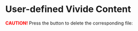 # User-defined Vivide Content

<span style="color: red; font-weight: bold;">CAUTION!</span>
Press the button to delete the corresponding file:

<script>
import { scriptFolder, stepFolder, applicationFolder } from 'src/client/vivide/utils.js';
import Script from 'src/client/vivide/vividescript.js';
import View from 'src/client/vivide/components/vivide-view.js';
import { fileName, flatten } from 'utils';

async function createView(content, createEditor = false, createDependents = false){
  const componentWindow = await lively.openComponentInWindow('vivide-view');
  const script = await Script.fromJSON(content.script,componentWindow);
  componentWindow.myCurrentScript = script;
  const widget = document.createElement(content.widget);
  widget.setView(componentWindow);
  await componentWindow.scriptGotUpdated();
  if(createEditor){
    const scriptEditor = await componentWindow.createScriptEditor();
    scriptEditor.setView(componentWindow);
    await scriptEditor.setScript(script);
  }
  if(createDependents){
    const inputs = await Promise.all(content.inputSources.map(i => createView(i)));
    inputs.forEach(i => i.connectTo(componentWindow));
    const outputs = await Promise.all(content.outputs.map(o => createView(o)));
    outputs.forEach(o => componentWindow.connectTo(o));
    if(content.inputs && content.inputs && content.inputs.length !== 0){
      componentWindow.newDataFromUpstream(content.inputs);
    }
  }
  return componentWindow;
}

(async () => {
  let autoGenerated = /(.*-template\.js(on)?$)|(.md?$)/;
  let deleteFunctions = [];
  let folders = [scriptFolder, stepFolder, applicationFolder];
  let fileNames = (await Promise.all(folders.map(async folderURL => {
    let folder = JSON.parse(await lively.files.statFile(folderURL));
    let filenames = folder.contents
      .filter(({ type }) => type === 'file')
      .map(({ name }) => name)
      .filter(name => !autoGenerated.test(name))
      .map(name => folderURL+name);
    return filenames;
  })));
  let buttonList = fileNames.map((folder, i) => <div>
  <h5>{folders[i].split('/')[folders[i].split('/').length-2]}/</h5>
  {...folder.map(urlString => {
    let del = async evt => {
      let delResponse = await fetch(urlString, { method: 'DELETE' });
      if (delResponse.status === 200) {
        lively.success(`deleted file ${urlString::fileName()}`);
        file.remove();
        deleteFunctions = deleteFunctions.filter(df => df !== del);
      } else {
        lively.notify("could not properly delete " + urlString, (await delResponse.text()));
      }
    }
    deleteFunctions.push(del);
    let delbutton = <button click={del}>
      <span style="color: red; font-weight: bold;">Delete</span>
    </button>;
    
    let openbutton = <button click={async () => {
      const content = JSON.parse(await lively.files.loadFile(urlString));
      await createView(content, i === 0, i === 2);
    }}>
      <span style="color: blue; font-weight: bold;">Open</span>
    </button>;

    let file = <div>{urlString.split('/')[urlString.split('/').length-1]} {delbutton} {openbutton}</div>;
    return file;
  })}</div>);
  
  let deleteAllScriptsButton = <button click={async evt => {
    await Promise.all(deleteFunctions.map(f => f()));
    lively.success('removed all scripts');
  }}><span style="color: red; font-weight: bold;">DELETE ALL SCRIPTS!</span></button>;

  return <div>
    {deleteAllScriptsButton}
    <div>{...buttonList}</div>
  </div>;
})();
</script>